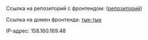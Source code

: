 Ссылка на репозиторий с фронтендом: ([репозиторий](https://github.com/sitnikovGOSHA/pindie-frontend.git))

Ссылка на домен фронтенда: [тык-тык](https://goshapindiefrontyp.nomoredomainswork.ru/)

IP-адрес: 158.160.169.48